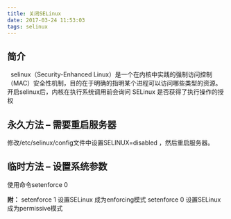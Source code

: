 ```yaml
---
title: 关闭SELinux
date: 2017-03-24 11:53:03
tags: selinux
---
```


## 简介

  selinux（Security-Enhanced Linux）是一个在内核中实践的强制访问控制（MAC）安全性机制，目的在于明确的指明某个进程可以访问哪些类型的资源。开启selinux后，内核在执行系统调用前会询问 SELinux 是否获得了执行操作的授权

## 永久方法 – 需要重启服务器

修改/etc/selinux/config文件中设置SELINUX=disabled ，然后重启服务器。

## 临时方法 – 设置系统参数

使用命令setenforce 0

**附：**
setenforce 1 设置SELinux 成为enforcing模式
setenforce 0 设置SELinux 成为permissive模式